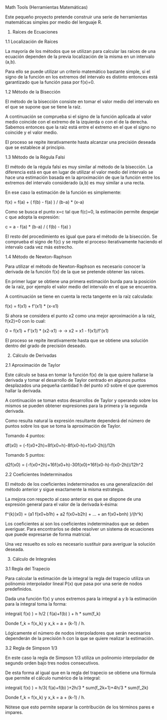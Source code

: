 Math Tools (Herramientas Matemáticas)

Este pequeño proyecto pretende construir una serie de 
herramientas matemáticas simples por medio del lenguaje
R.

1. Raíces de Ecuaciones

1.1 Localización de Raíces

La mayoría de los métodos que se utilizan para calcular 
las raíces de una ecuación dependen de la previa 
localización de la misma en un intervalo (a,b).

Para ello se puede utilizar un criterio matemático
bastante simple, si el signo de la función en los
extremos del intervalo es distinto entonces está 
garantizado que la función pasa por f(x)=0.

1.2 Método de la Bisección

El método de la bisección consiste en tomar el valor
medio del intervalo en el que se supone que se tiene
la raíz. 

A continuación se comprueba si el signo de la función
aplicada al valor medio coincide con el extremo de 
la izquierda o con el de la derecha. Sabemos entonces 
que la raíz está entre el extremo en el que el signo
no coincide y el valor medio.

El proceso se repite iterativamente hasta alcanzar 
una precisión deseada que se establece al principio.

1.3 Método de la Régula Falsi

El método de la régula falsi es muy similar al método
de la bisección. La diferencia está en que en lugar de 
utilizar el valor medio del intervalo se hace una 
estimación basada en la aproximación de que la función
entre los extremos del intervalo considerado (a,b) es 
muy similar a una recta. 

En ese caso la estimación de la función es simplemente:

f(x) = f(a) + ( f(b) - f(a) ) / (b-a) * (x-a)

Como se busca el punto x=c tal que f(c)=0, la estimación
permite despejar c que adopta la expresión:

c = a - f(a) * (b-a) / ( f(b) - f(a) )

El resto del procedimiento es igual que para el 
método de la bisección. Se comprueba el signo de
f(c) y se repite el proceso iterativamente 
haciendo el intervalo cada vez más estrecho.

1.4 Método de Newton-Raphson

Para utilizar el método de Newton-Raphson es necesario
conocer la derivada de la función f(x) de la que se
pretende obtener las raíces.

En primer lugar se obtiene una primera estimación 
burda para la posición de la raíz, por ejemplo 
el valor medio del intervalo en el que se encuentra.

A continuación se tiene en cuenta la recta tangente en
la raíz calculada:

f(x) = f(x1) + f'(x1) * (x-x1)

Si ahora se considera el punto x2 como una mejor 
aproximación a la raíz, f(x2)=0 con lo cual:

0 = f(x1) + f'(x1) * (x2-x1) ->
-> x2 = x1 - f(x1)/f'(x1)

El proceso se repite iterativamente hasta que se
obtiene una solución dentro del grado de precisión
deseado.

2. Cálculo de Derivadas

2.1 Aproximación de Taylor

Este cálculo se basa en tomar la función f(x) de
la que quiere hallarse la derivada y tomar el 
desarrollo de Taylor centrado en algunos puntos
desplazados una pequeña cantidad h del punto x0 
sobre el que queremos hallar la derivada.

A continuación se toman estos desarrollos de 
Taylor y operando sobre los mismos se pueden 
obtener expresiones para la primera y la 
segunda derivada. 

Como resulta natural la expresión resultante
dependerá del número de puntos sobre los que
se toma la aproximación de Taylor.

Tomando 4 puntos:

df(x0) = (-f(x0+2h)+8f(x0+h)-8f(x0-h)+f(x0-2h))/12h

Tomando 5 puntos:

d2f(x0) = (-f(x0+2h)+16f(x0+h)-30f(x0)+16f(x0-h)-f(x0-2h))/12h^2

2.2 Coeficientes Indeterminados

El método de los coeficientes indeterminados
es una generalización del método anterior
y sigue exactamente la misma estrategia.

La mejora con respecto al caso anterior es 
que se dispone de una expresión general para
el valor de la derivada k-ésima:

f^(k)(x0) = (a1 f(x0+b1h) + a2 f(x0+b2h) + ... + an f(x0+bnh) )/(h^k)

Los coeficientes ai son los coeficientes 
indeterminados que se deben averiguar. Para
encontrarlos se debe resolver un sistema de 
ecuaciones que puede expresarse de forma matricial.

Una vez resuelto es solo es necesario sustituir
para averiguar la solución deseada.

3. Cálculo de Integrales

3.1 Regla del Trapecio

Para calcular la estimación de la integral
la regla del trapecio utiliza un polinomio interpolador
lineal P(x) que pasa por una serie de nodos predefinidos.

Dada una función f(x) y unos extremos para la
integral a y b la estimación para la integral 
toma la forma:

integral( f(x) ) = h/2 ( f(a)+f(b) ) + h * sum(f_k)

Donde f_k = f(x_k) y x_k = a + (k-1) / h.

Lógicamente el número de nodos interpoladores que 
serán necesarios dependerán de la precisión h con
la que se quiere realizar la estimación.

3.2 Regla de Simpson 1/3

En este caso la regla de Simpson 1/3 utiliza
un polinomio interpolador de segundo orden
bajo tres nodos consecutivos.

De esta forma al igual que en la regla del
trapecio se obtiene una fórmula que permite
el cálculo numérico de la integral:

integral( f(x) ) = h/3( f(a)+f(b) )+2h/3 * sum(f_2k+1)+4h/3 * sum(f_2k)

Donde f_k = f(x_k) y x_k = a + (k-1) / h.

Nótese que esto permite separar la contribución
de los términos pares e impares.